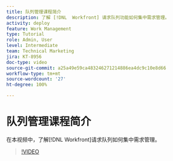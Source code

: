 ```yaml
---
title: 队列管理课程简介
description: 了解 [!DNL  Workfront] 请求队列功能如何集中需求管理。
activity: deploy
feature: Work Management
type: Tutorial
role: Admin, User
level: Intermediate
team: Technical Marketing
jira: KT-8956
doc-type: video
source-git-commit: a25a49e59ca483246271214886ea4dc9c10e8d66
workflow-type: tm+mt
source-wordcount: '27'
ht-degree: 100%

---
```


# 队列管理课程简介

在本视频中，了解[!DNL  Workfront]请求队列如何集中需求管理。

>[!VIDEO](https://video.tv.adobe.com/v/335219/?quality=12&learn=on)
